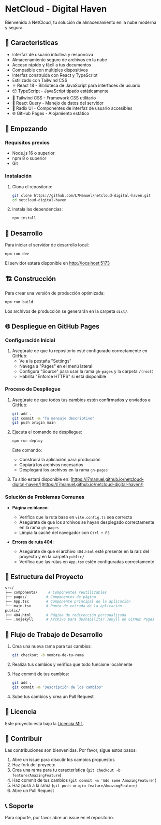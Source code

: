 # NetCloud - Digital Haven

Bienvenido a NetCloud, tu solución de almacenamiento en la nube moderna y segura.

## 🚀 Características

- Interfaz de usuario intuitiva y responsiva
- Almacenamiento seguro de archivos en la nube
- Acceso rápido y fácil a tus documentos
- Compatible con múltiples dispositivos
- Interfaz construida con React y TypeScript
- Estilizado con Tailwind CSS
- ⚛️ React 18 - Biblioteca de JavaScript para interfaces de usuario
- 📦 TypeScript - JavaScript tipado estáticamente
- 🎨 Tailwind CSS - Framework CSS utilitario
- 🔄 React Query - Manejo de datos del servidor
- 🎯 Radix UI - Componentes de interfaz de usuario accesibles
- 🌐 GitHub Pages - Alojamiento estático

## 🚀 Empezando

### Requisitos previos

- Node.js 16 o superior
- npm 8 o superior
- Git

### Instalación

1. Clona el repositorio:
   ```sh
   git clone https://github.com/L7Manuel/netcloud-digital-haven.git
   cd netcloud-digital-haven
   ```

2. Instala las dependencias:
   ```sh
   npm install
   ```

## 🚦 Desarrollo

Para iniciar el servidor de desarrollo local:

```sh
npm run dev
```

El servidor estará disponible en [http://localhost:5173](http://localhost:5173)

## 🏗️ Construcción

Para crear una versión de producción optimizada:

```sh
npm run build
```

Los archivos de producción se generarán en la carpeta `dist/`.

## 🌐 Despliegue en GitHub Pages

### Configuración Inicial

1. Asegúrate de que tu repositorio esté configurado correctamente en GitHub:
   - Ve a la pestaña "Settings"
   - Navega a "Pages" en el menú lateral
   - Configura "Source" para usar la rama `gh-pages` y la carpeta `/(root)`
   - Habilita "Enforce HTTPS" si está disponible

### Proceso de Despliegue

1. Asegúrate de que todos tus cambios estén confirmados y enviados a GitHub:
   ```sh
   git add .
   git commit -m "Tu mensaje descriptivo"
   git push origin main
   ```

2. Ejecuta el comando de despliegue:
   ```sh
   npm run deploy
   ```
   Este comando:
   - Construirá la aplicación para producción
   - Copiará los archivos necesarios
   - Desplegará los archivos en la rama `gh-pages`

3. Tu sitio estará disponible en:
   [https://l7manuel.github.io/netcloud-digital-haven/](https://l7manuel.github.io/netcloud-digital-haven/)

### Solución de Problemas Comunes

- **Página en blanco**:
  - Verifica que la ruta base en `vite.config.ts` sea correcta
  - Asegúrate de que los archivos se hayan desplegado correctamente en la rama `gh-pages`
  - Limpia la caché del navegador con `Ctrl + F5`

- **Errores de ruta 404**:
  - Asegúrate de que el archivo `404.html` esté presente en la raíz del proyecto y en la carpeta `public/`
  - Verifica que las rutas en `App.tsx` estén configuradas correctamente

## 📁 Estructura del Proyecto

```bash
src/
├── components/     # Componentes reutilizables
├── pages/         # Componentes de página
├── App.tsx        # Componente principal de la aplicación
└── main.tsx       # Punto de entrada de la aplicación
public/
├── 404.html       # Página de redirección personalizada
└── .nojekyll      # Archivo para deshabilitar Jekyll en GitHub Pages
```

## 🔄 Flujo de Trabajo de Desarrollo

1. Crea una nueva rama para tus cambios:
   ```sh
   git checkout -b nombre-de-tu-rama
   ```

2. Realiza tus cambios y verifica que todo funcione localmente

3. Haz commit de tus cambios:
   ```sh
   git add .
   git commit -m "Descripción de los cambios"
   ```

4. Sube tus cambios y crea un Pull Request

## 📝 Licencia

Este proyecto está bajo la [Licencia MIT](LICENSE).

## 🤝 Contribuir

Las contribuciones son bienvenidas. Por favor, sigue estos pasos:

1. Abre un issue para discutir los cambios propuestos
2. Haz fork del proyecto
3. Crea una rama para tu característica (`git checkout -b feature/AmazingFeature`)
4. Haz commit de tus cambios (`git commit -m 'Add some AmazingFeature'`)
5. Haz push a la rama (`git push origin feature/AmazingFeature`)
6. Abre un Pull Request

## 📞 Soporte

Para soporte, por favor abre un issue en el repositorio.
